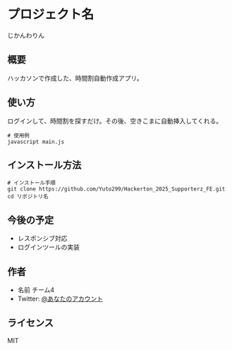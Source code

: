 # プロジェクト名
じかんわりん

## 概要
ハッカソンで作成した、時間割自動作成アプリ。

## 使い方
ログインして、時間割を探すだけ。その後、空きこまに自動挿入してくれる。

```
# 使用例
javascript main.js
```

## インストール方法
```
# インストール手順
git clone https://github.com/Yuto299/Hackerton_2025_Supporterz_FE.git
cd リポジトリ名
```

## 今後の予定
- レスポンシブ対応
- ログインツールの実装

## 作者
- 名前 チーム4
- Twitter: [@あなたのアカウント](https://twitter.com/あなたのアカウント)

## ライセンス
MIT
